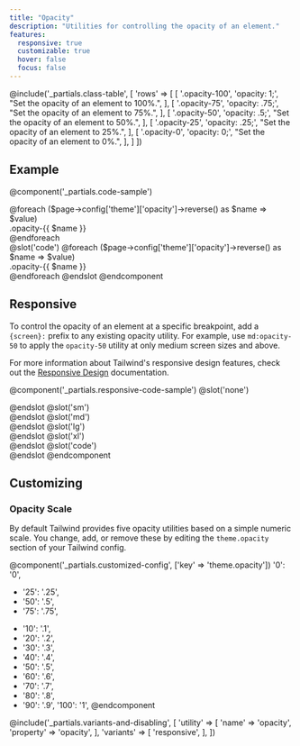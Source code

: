 ```yaml
---
title: "Opacity"
description: "Utilities for controlling the opacity of an element."
features:
  responsive: true
  customizable: true
  hover: false
  focus: false
---
```


@include('_partials.class-table', [
  'rows' => [
    [
      '.opacity-100',
      'opacity: 1;',
      "Set the opacity of an element to 100%.",
    ],
    [
      '.opacity-75',
      'opacity: .75;',
      "Set the opacity of an element to 75%.",
    ],
    [
      '.opacity-50',
      'opacity: .5;',
      "Set the opacity of an element to 50%.",
    ],
    [
      '.opacity-25',
      'opacity: .25;',
      "Set the opacity of an element to 25%.",
    ],
    [
      '.opacity-0',
      'opacity: 0;',
      "Set the opacity of an element to 0%.",
    ],
  ]
])

## Example

@component('_partials.code-sample')
<div class="flex -mx-2">
  @foreach ($page->config['theme']['opacity']->reverse() as $name => $value)
    <div class="text-sm flex-1 text-gray-700 text-center bg-gray-400 px-4 py-2 mx-2 opacity-{{ $name }}">.opacity-{{ $name }}</div>
  @endforeach
</div>
@slot('code')
@foreach ($page->config['theme']['opacity']->reverse() as $name => $value)
<div class="opacity-{{ $name }}">.opacity-{{ $name }}</div>
@endforeach
@endslot
@endcomponent

## Responsive

To control the opacity of an element at a specific breakpoint, add a `{screen}:` prefix to any existing opacity utility. For example, use `md:opacity-50` to apply the `opacity-50` utility at only medium screen sizes and above.

For more information about Tailwind's responsive design features, check out the [Responsive Design](/docs/responsive-design/) documentation.

@component('_partials.responsive-code-sample')
@slot('none')
<div class="text-center">
  <div class="px-4 py-2 bg-gray-400 opacity-100 w-24 h-24 rounded-full inline-block"></div>
</div>
@endslot
@slot('sm')
<div class="text-center">
  <div class="px-4 py-2 bg-gray-400 opacity-75 w-24 h-24 rounded-full inline-block"></div>
</div>
@endslot
@slot('md')
<div class="text-center">
  <div class="px-4 py-2 bg-gray-400 opacity-50 w-24 h-24 rounded-full inline-block"></div>
</div>
@endslot
@slot('lg')
<div class="text-center">
  <div class="px-4 py-2 bg-gray-400 opacity-25 w-24 h-24 rounded-full inline-block"></div>
</div>
@endslot
@slot('xl')
<div class="text-center">
  <div class="px-4 py-2 bg-gray-400 opacity-0 w-24 h-24 rounded-full inline-block"></div>
</div>
@endslot
@slot('code')
<div class="none:opacity-100 sm:opacity-75 md:opacity-50 lg:opacity-25 xl:opacity-0 ...">
  <!-- ... -->
</div>
@endslot
@endcomponent

## Customizing

### Opacity Scale

By default Tailwind provides five opacity utilities based on a simple numeric scale. You change, add, or remove these by editing the `theme.opacity` section of your Tailwind config.

@component('_partials.customized-config', ['key' => 'theme.opacity'])
  '0': '0',
- '25': '.25',
- '50': '.5',
- '75': '.75',
+ '10': '.1',
+ '20': '.2',
+ '30': '.3',
+ '40': '.4',
+ '50': '.5',
+ '60': '.6',
+ '70': '.7',
+ '80': '.8',
+ '90': '.9',
  '100': '1',
@endcomponent

@include('_partials.variants-and-disabling', [
    'utility' => [
        'name' => 'opacity',
        'property' => 'opacity',
    ],
    'variants' => [
        'responsive',
    ],
])
